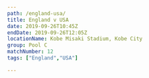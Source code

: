 ```yaml
---
path: /england-usa/
title: England v USA
date: 2019-09-26T10:45Z
endDate: 2019-09-26T12:05Z
locationName: Kobe Misaki Stadium, Kobe City
group: Pool C
matchNumber: 12
tags: ["England","USA"]

---
```

